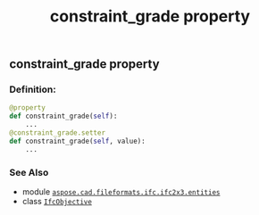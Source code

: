 ﻿---
title: constraint_grade property
second_title: Aspose.CAD for Python via .NET API References
description: 
type: docs
weight: 50
url: /python-net/aspose.cad.fileformats.ifc.ifc2x3.entities/ifcobjective/constraint_grade/
is_root: false
---

## constraint_grade property

### Definition:
```python
@property
def constraint_grade(self):
    ...
@constraint_grade.setter
def constraint_grade(self, value):
    ...
```

### See Also
* module [`aspose.cad.fileformats.ifc.ifc2x3.entities`](../../)
* class [`IfcObjective`](/cad/python-net/aspose.cad.fileformats.ifc.ifc2x3.entities/ifcobjective)
